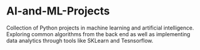 # AI-and-ML-Projects
Collection of Python projects in machine learning and artificial intelligence. Exploring common algorithms from the back end as well as implementing data analytics through tools like SKLearn and Tesnsorflow. 
